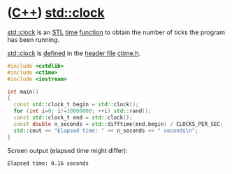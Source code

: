 # ([C++](Cpp.md)) [std::clock](CppStdClock.md)

[std::clock](CppStdClock.md) is an [STL](CppStl.md) [time](CppTime.md)
[function](CppFunction.md) to obtain the number of ticks the program
has been running.

[std::clock](CppStdClock.md) is [defined](CppDefinition.md) in the
[header file](CppHeaderFile.md) [ctime.h](CppCtimeH.md).

```c++
#include <cstdlib>
#include <ctime>
#include <iostream>

int main()
{
  const std::clock_t begin = std::clock();
  for (int i=0; i!=10000000; ++i) std::rand();
  const std::clock_t end = std::clock();
  const double n_seconds = std::difftime(end,begin) / CLOCKS_PER_SEC;
  std::cout << "Elapsed time: " << n_seconds << " seconds\n";
}
```

Screen output (elapsed time might differ):

```
Elapsed time: 0.16 seconds
```
